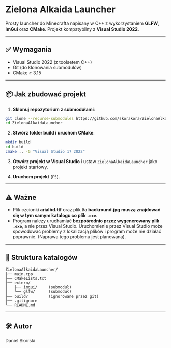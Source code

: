
# Zielona Alkaida Launcher

Prosty launcher do Minecrafta napisany w C++ z wykorzystaniem **GLFW**, **ImGui** oraz **CMake**. Projekt kompatybilny z **Visual Studio 2022**.

---

## ✅ Wymagania

- Visual Studio 2022 (z toolsetem C++)
- Git (do klonowania submodułów)
- CMake ≥ 3.15

---

## 📦 Jak zbudować projekt

1. **Sklonuj repozytorium z submodułami**:

```bash
git clone --recurse-submodules https://github.com/skorakora/ZielonaAlkaidaLauncher
cd ZielonaAlkaidaLauncher
```

2. **Stwórz folder build i uruchom CMake**:

```bash
mkdir build
cd build
cmake .. -G "Visual Studio 17 2022"
```

3. **Otwórz projekt w Visual Studio** i ustaw `ZielonaAlkaidaLauncher` jako projekt startowy.

4. **Uruchom projekt** (`F5`).

---

## ⚠️ Ważne

- Plik czcionki **arialbd.ttf** oraz plik tła **backround.jpg** **muszą znajdować się w tym samym katalogu co plik `.exe`**.
- Program należy uruchamiać **bezpośrednio przez wygenerowany plik `.exe`**, a nie przez Visual Studio. Uruchomienie przez Visual Studio może spowodować problemy z lokalizacją plików i program może nie działać poprawnie. (Naprawa tego problemu jest planowana).

---

## 📁 Struktura katalogów

```
ZielonaAlkaidaLauncher/
├── main.cpp
├── CMakeLists.txt
├── extern/
│   ├── imgui/     (submoduł)
│   └── glfw/      (submoduł)
├── build/         (ignorowane przez git)
├── .gitignore
└── README.md
```

---

## 🛠️ Autor

Daniel Skórski
